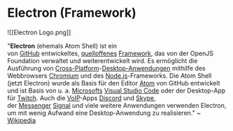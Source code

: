 # Electron (Framework)
![[Electron Logo.png]]

"**Electron** (ehemals Atom Shell[](https://www.wikiwand.com/de/Electron_(Framework)#cite_note-5)) ist ein von [GitHub](https://www.wikiwand.com/de/GitHub "GitHub") entwickeltes, [quelloffenes](https://www.wikiwand.com/de/Open_Source "Open Source") [Framework](https://www.wikiwand.com/de/Framework "Framework"),[](https://www.wikiwand.com/de/Electron_(Framework)#cite_note-6) das von der OpenJS Foundation verwaltet und weiterentwickelt wird.[](https://www.wikiwand.com/de/Electron_(Framework)#cite_note-7) Es ermöglicht die Ausführung von [Cross-Platform](https://www.wikiwand.com/de/Cross_platform "Cross platform")-[Desktop-Anwendungen](https://www.wikiwand.com/de/Desktop-Anwendung "Desktop-Anwendung") mithilfe des Webbrowsers [Chromium](https://www.wikiwand.com/de/Chromium_(Browser) "Chromium (Browser)") und des [Node.js](https://www.wikiwand.com/de/Node.js "Node.js")-Frameworks. Die Atom Shell (jetzt Electron) wurde als Basis für den Editor [Atom](https://www.wikiwand.com/de/Atom_(Texteditor) "Atom (Texteditor)") von GitHub entwickelt und ist Basis von u. a. [Microsofts](https://www.wikiwand.com/de/Microsoft "Microsoft") [Visual Studio Code](https://www.wikiwand.com/de/Visual_Studio_Code "Visual Studio Code") oder der Desktop-App für [Twitch](https://www.wikiwand.com/de/Twitch "Twitch"). Auch die [VoIP](https://www.wikiwand.com/de/IP-Telefonie "IP-Telefonie")-Apps [Discord](https://www.wikiwand.com/de/Discord_(Software) "Discord (Software)") und [Skype](https://www.wikiwand.com/de/Skype "Skype"), der [Messenger](https://www.wikiwand.com/de/Instant_Messaging "Instant Messaging") [Signal](https://www.wikiwand.com/de/Signal_(Messenger) "Signal (Messenger)") und viele weitere Anwendungen verwenden Electron, um mit wenig Aufwand eine Desktop-Anwendung zu realisieren." ~ [Wikipedia](https://www.wikiwand.com/de/Electron_(Framework))